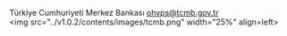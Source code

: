  
Türkiye Cumhuriyeti Merkez Bankası
ohvps@tcmb.gov.tr  
<img src="../v1.0.2/contents/images/tcmb.png" width="25%" align=left>  
